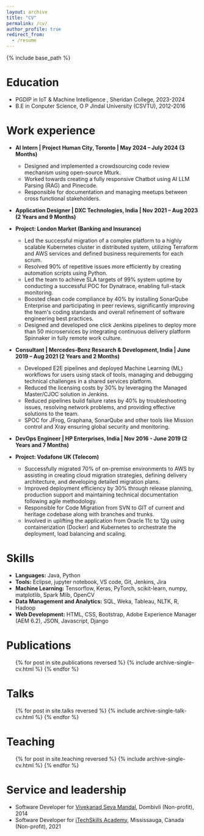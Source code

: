 ```yaml
---
layout: archive
title: "CV"
permalink: /cv/
author_profile: true
redirect_from:
  - /resume
---
```


{% include base_path %}

Education
======
* PGDIP in IoT & Machine Intelligence , Sheridan College, 2023-2024
* B.E in Conputer Science, O P Jindal University (CSVTU), 2012-2016

Work experience
======
* **AI Intern | Project Human City, Toronto | May 2024 – July 2024 (3 Months)**
  * Designed and implemented a crowdsourcing code review mechanism using open-source Mturk.
  * Worked towards creating a fully responsive Chatbot using AI LLM Parsing (RAG) and Pinecode.
  * Responsible for documentation and managing meetups between cross functional stakeholders.

* **Application Designer | DXC Technologies, India | Nov 2021 – Aug 2023 (2 Years and 9 Months)**
* **Project: London Market (Banking and Insurance)**
  * Led the successful migration of a complex platform to a highly scalable Kubernetes cluster in distributed system, utilizing Terraform and AWS services and defined business requirements for each scrum.
  * Resolved 90% of repetitive issues more efficiently by creating automation scripts using Python.
  * Led the team to achieve SLA targets of 99% system uptime by conducting a successful POC for Dynatrace, enabling full-stack monitoring.
  * Boosted clean code compliance by 40% by installing SonarQube Enterprise and participating in peer reviews, significantly improving the team's coding standards and overall refinement of software engineering best practices.
  * Designed and developed one click Jenkins pipelines to deploy more than 50 microservices by integrating continuous delivery platform Spinnaker in fully remote   work culture.

* **Consultant | Mercedes-Benz Research & Development, India | June 2019 – Aug 2021 (2 Years and 2 Months)**
  * Developed E2E pipelines and deployed Machine Learning (ML) workflows for users using stack of tools, managing and debugging technical challenges in a shared services platform.
  * Reduced the licensing costs by 30% by leveraging the Managed Master/CJOC solution in Jenkins.
  * Reduced pipelines build failure rates by 40% by troubleshooting issues, resolving network problems, and providing effective solutions to the team.
  * SPOC for JFrog, Graphana, SonarQube and other tools like Mission control and Xray ensuring global security and monitoring.

* **DevOps Engineer | HP Enterprises, India | Nov 2016 - June 2019 (2 Years and 7 Months)**  
* **Project: Vodafone UK (Telecom)**
  * Successfully migrated 70% of on-premise environments to AWS by assisting in creating cloud migration strategies, defining delivery architecture, and developing detailed migration plans.
  * Improved deployment efficiency by 30% through release planning, production support and maintaining technical documentation following agile methodology.
  * Responsible for Code Migration from SVN to GIT of current and heritage codebase along with branches and trunks.
  * Involved in uplifting the application from Oracle 11c to 12g using containerization (Docker) and Kubernetes to orchestrate the deployment, load balancing and scaling.
  
Skills
======
* **Languages:** Java, Python 
* **Tools:** Eclipse, jupyter notebook, VS code, Git, Jenkins, Jira
* **Machine Learning:** Tensorflow, Keras, PyTorch, scikit-learn, numpy, matplotlib, Spark Mlib, OpenCV 
* **Data Management and Analytics:** SQL, Weka, Tableau, NLTK, R, Hadoop
* **Web Development:** HTML, CSS, Bootstrap, Adobe Experience Manager (AEM 6.2), JSON, Javascript, Django

Publications
======
  <ul>{% for post in site.publications reversed %}
    {% include archive-single-cv.html %}
  {% endfor %}</ul>
  
Talks
======
  <ul>{% for post in site.talks reversed %}
    {% include archive-single-talk-cv.html  %}
  {% endfor %}</ul>
  
Teaching
======
  <ul>{% for post in site.teaching reversed %}
    {% include archive-single-cv.html %}
  {% endfor %}</ul>
  
Service and leadership
======
* Software Developer for [Vivekanad Seva Mandal](https://www.vsmandal.org/), Dombivli (Non-profit), 2014
* Software Developer for [iTechSkills Academy](https://itechskills.ca/), Mississauga, Canada (Non-profit), 2021
